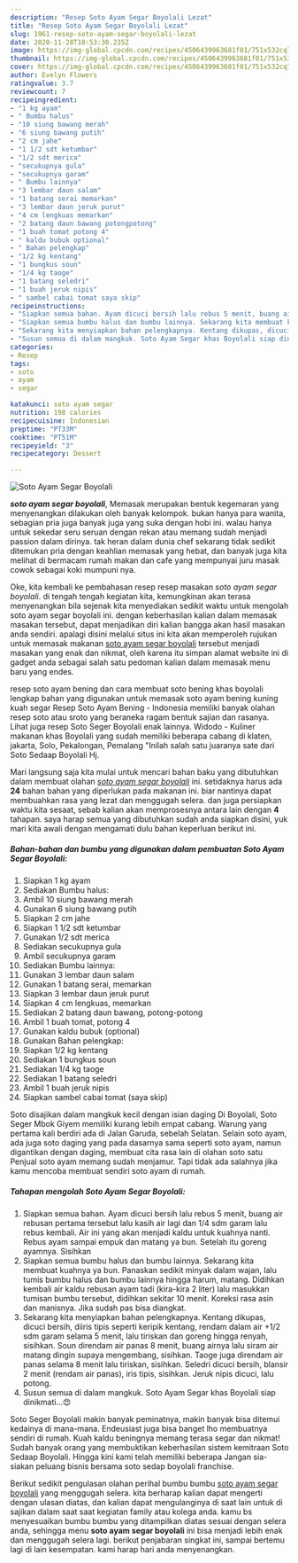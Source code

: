```yaml
---
description: "Resep Soto Ayam Segar Boyolali Lezat"
title: "Resep Soto Ayam Segar Boyolali Lezat"
slug: 1961-resep-soto-ayam-segar-boyolali-lezat
date: 2020-11-28T10:53:30.235Z
image: https://img-global.cpcdn.com/recipes/4506439963681f01/751x532cq70/soto-ayam-segar-boyolali-foto-resep-utama.jpg
thumbnail: https://img-global.cpcdn.com/recipes/4506439963681f01/751x532cq70/soto-ayam-segar-boyolali-foto-resep-utama.jpg
cover: https://img-global.cpcdn.com/recipes/4506439963681f01/751x532cq70/soto-ayam-segar-boyolali-foto-resep-utama.jpg
author: Evelyn Flowers
ratingvalue: 3.7
reviewcount: 7
recipeingredient:
- "1 kg ayam"
- " Bumbu halus"
- "10 siung bawang merah"
- "6 siung bawang putih"
- "2 cm jahe"
- "1 1/2 sdt ketumbar"
- "1/2 sdt merica"
- "secukupnya gula"
- "secukupnya garam"
- " Bumbu lainnya"
- "3 lembar daun salam"
- "1 batang serai memarkan"
- "3 lembar daun jeruk purut"
- "4 cm lengkuas memarkan"
- "2 batang daun bawang potongpotong"
- "1 buah tomat potong 4"
- " kaldu bubuk optional"
- " Bahan pelengkap"
- "1/2 kg kentang"
- "1 bungkus soun"
- "1/4 kg taoge"
- "1 batang seledri"
- "1 buah jeruk nipis"
- " sambel cabai tomat saya skip"
recipeinstructions:
- "Siapkan semua bahan. Ayam dicuci bersih lalu rebus 5 menit, buang air rebusan pertama tersebut lalu kasih air lagi dan 1/4 sdm garam lalu rebus kembali. Air ini yang akan menjadi kaldu untuk kuahnya nanti. Rebus ayam sampai empuk dan matang ya bun. Setelah itu goreng ayamnya. Sisihkan"
- "Siapkan semua bumbu halus dan bumbu lainnya. Sekarang kita membuat kuahnya ya bun. Panaskan sedikit minyak dalam wajan, lalu tumis bumbu halus dan bumbu lainnya hingga harum, matang. Didihkan kembali air kaldu rebusan ayam tadi (kira-kira 2 liter) lalu masukkan tumisan bumbu tersebut, didihkan sekitar 10 menit. Koreksi rasa asin dan manisnya. Jika sudah pas bisa diangkat."
- "Sekarang kita menyiapkan bahan pelengkapnya. Kentang dikupas, dicuci bersih, diiris tipis seperti keripik kentang, rendam dalam air +1/2 sdm garam selama 5 menit, lalu tiriskan dan goreng hingga renyah, sisihkan. Soun direndam air panas 8 menit, buang airnya lalu siram air matang dingin supaya mengembang, sisihkan. Taoge juga direndam air panas selama 8 menit lalu tiriskan, sisihkan. Seledri dicuci bersih, blansir 2 menit (rendam air panas), iris tipis, sisihkan. Jeruk nipis dicuci, lalu potong."
- "Susun semua di dalam mangkuk. Soto Ayam Segar khas Boyolali siap dinikmati...😍"
categories:
- Resep
tags:
- soto
- ayam
- segar

katakunci: soto ayam segar 
nutrition: 198 calories
recipecuisine: Indonesian
preptime: "PT33M"
cooktime: "PT51M"
recipeyield: "3"
recipecategory: Dessert

---
```



![Soto Ayam Segar Boyolali](https://img-global.cpcdn.com/recipes/4506439963681f01/751x532cq70/soto-ayam-segar-boyolali-foto-resep-utama.jpg)

<b><i>soto ayam segar boyolali</i></b>, Memasak merupakan bentuk kegemaran yang menyenangkan dilakukan oleh banyak kelompok. bukan hanya para wanita, sebagian pria juga banyak juga yang suka dengan hobi ini. walau hanya untuk sekedar seru seruan dengan rekan atau memang sudah menjadi passion dalam dirinya. tak heran dalam dunia chef sekarang tidak sedikit ditemukan pria dengan keahlian memasak yang hebat, dan banyak juga kita melihat di bermacam rumah makan dan cafe yang mempunyai juru masak cowok sebagai koki mumpuni nya.

Oke, kita kembali ke pembahasan resep resep masakan <i>soto ayam segar boyolali</i>. di tengah tengah kegiatan kita, kemungkinan akan terasa menyenangkan bila sejenak kita menyediakan sedikit waktu untuk mengolah soto ayam segar boyolali ini. dengan keberhasilan kalian dalam memasak masakan tersebut, dapat menjadikan diri kalian bangga akan hasil masakan anda sendiri. apalagi disini melalui situs ini kita akan memperoleh rujukan untuk memasak makanan <u>soto ayam segar boyolali</u> tersebut menjadi masakan yang enak dan nikmat, oleh karena itu simpan alamat website ini di gadget anda sebagai salah satu pedoman kalian dalam memasak menu baru yang endes.

resep soto ayam bening dan cara membuat soto bening khas boyolali lengkap bahan yang digunakan untuk memasak soto ayam bening kuning kuah segar Resep Soto Ayam Bening - Indonesia memiliki banyak olahan resep soto atau sroto yang beraneka ragam bentuk sajian dan rasanya. Lihat juga resep Soto Seger Boyolali enak lainnya. Widodo - Kuliner makanan khas Boyolali yang sudah memiliki beberapa cabang di klaten, jakarta, Solo, Pekalongan, Pemalang &#34;Inilah salah satu juaranya sate dari Soto Sedaap Boyolali Hj.


Mari langsung saja kita mulai untuk mencari bahan baku yang dibutuhkan dalam membuat olahan <u><i>soto ayam segar boyolali</i></u> ini. setidaknya harus ada <b>24</b> bahan bahan yang diperlukan pada makanan ini. biar nantinya dapat membuahkan rasa yang lezat dan menggugah selera. dan juga persiapkan waktu kita sesaat, sebab kalian akan memprosesnya antara lain dengan <b>4</b> tahapan. saya harap semua yang dibutuhkan sudah anda siapkan disini, yuk mari kita awali dengan mengamati dulu bahan keperluan berikut ini.

<!--inarticleads1-->

##### Bahan-bahan dan bumbu yang digunakan dalam pembuatan Soto Ayam Segar Boyolali:

1. Siapkan 1 kg ayam
1. Sediakan  Bumbu halus:
1. Ambil 10 siung bawang merah
1. Gunakan 6 siung bawang putih
1. Siapkan 2 cm jahe
1. Siapkan 1 1/2 sdt ketumbar
1. Gunakan 1/2 sdt merica
1. Sediakan secukupnya gula
1. Ambil secukupnya garam
1. Sediakan  Bumbu lainnya:
1. Gunakan 3 lembar daun salam
1. Gunakan 1 batang serai, memarkan
1. Siapkan 3 lembar daun jeruk purut
1. Siapkan 4 cm lengkuas, memarkan
1. Sediakan 2 batang daun bawang, potong-potong
1. Ambil 1 buah tomat, potong 4
1. Gunakan  kaldu bubuk (optional)
1. Gunakan  Bahan pelengkap:
1. Siapkan 1/2 kg kentang
1. Sediakan 1 bungkus soun
1. Sediakan 1/4 kg taoge
1. Sediakan 1 batang seledri
1. Ambil 1 buah jeruk nipis
1. Siapkan  sambel cabai tomat (saya skip)


Soto disajikan dalam mangkuk kecil dengan isian daging Di Boyolali, Soto Seger Mbok Giyem memiliki kurang lebih empat cabang. Warung yang pertama kali berdiri ada di Jalan Garuda, sebelah Selatan. Selain soto ayam, ada juga soto daging yang pada dasarnya sama seperti soto ayam, namun digantikan dengan daging, membuat cita rasa lain di olahan soto satu Penjual soto ayam memang sudah menjamur. Tapi tidak ada salahnya jika kamu mencoba membuat sendiri soto ayam di rumah. 

<!--inarticleads2-->

##### Tahapan mengolah Soto Ayam Segar Boyolali:

1. Siapkan semua bahan. Ayam dicuci bersih lalu rebus 5 menit, buang air rebusan pertama tersebut lalu kasih air lagi dan 1/4 sdm garam lalu rebus kembali. Air ini yang akan menjadi kaldu untuk kuahnya nanti. Rebus ayam sampai empuk dan matang ya bun. Setelah itu goreng ayamnya. Sisihkan
1. Siapkan semua bumbu halus dan bumbu lainnya. Sekarang kita membuat kuahnya ya bun. Panaskan sedikit minyak dalam wajan, lalu tumis bumbu halus dan bumbu lainnya hingga harum, matang. Didihkan kembali air kaldu rebusan ayam tadi (kira-kira 2 liter) lalu masukkan tumisan bumbu tersebut, didihkan sekitar 10 menit. Koreksi rasa asin dan manisnya. Jika sudah pas bisa diangkat.
1. Sekarang kita menyiapkan bahan pelengkapnya. Kentang dikupas, dicuci bersih, diiris tipis seperti keripik kentang, rendam dalam air +1/2 sdm garam selama 5 menit, lalu tiriskan dan goreng hingga renyah, sisihkan. Soun direndam air panas 8 menit, buang airnya lalu siram air matang dingin supaya mengembang, sisihkan. Taoge juga direndam air panas selama 8 menit lalu tiriskan, sisihkan. Seledri dicuci bersih, blansir 2 menit (rendam air panas), iris tipis, sisihkan. Jeruk nipis dicuci, lalu potong.
1. Susun semua di dalam mangkuk. Soto Ayam Segar khas Boyolali siap dinikmati...😍


Soto Seger Boyolali makin banyak peminatnya, makin banyak bisa ditemui kedainya di mana-mana. Endeusiast juga bisa banget lho membuatnya sendiri di rumah. Kuah kaldu beningnya memang terasa segar dan nikmat! Sudah banyak orang yang membuktikan keberhasilan sistem kemitraan Soto Sedaap Boyolali. Hingga kini kami telah memiliki beberapa Jangan sia-siakan peluang bisnis bersama soto sedap boyolali franchise. 

Berikut sedikit pengulasan olahan perihal bumbu bumbu <u>soto ayam segar boyolali</u> yang menggugah selera. kita berharap kalian dapat mengerti dengan ulasan diatas, dan kalian dapat mengulanginya di saat lain untuk di sajikan dalam saat saat kegiatan family atau kolega anda. kamu bs menyesuaikan bumbu bumbu yang ditampilkan diatas sesuai dengan selera anda, sehingga menu <b>soto ayam segar boyolali</b> ini bisa menjadi lebih enak dan menggugah selera lagi. berikut penjabaran singkat ini, sampai bertemu lagi di lain kesempatan. kami harap hari anda menyenangkan.
